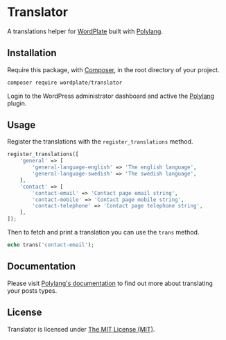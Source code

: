 # Translator

A translations helper for [WordPlate](https://wordplate.github.io/) built with [Polylang](https://wordpress.org/plugins/polylang/).

## Installation

Require this package, with [Composer](https://getcomposer.org/), in the root directory of your project.

```bash
composer require wordplate/translator
```

Login to the WordPress administrator dashboard and active the [Polylang](https://wordpress.org/plugins/polylang/) plugin.

## Usage

Register the translations with the `register_translations` method.

```php
register_translations([
    'general' => [
        'general-language-english' => 'The english language',
        'general-language-swedish' => 'The swedish language',
    ],
    'contact' => [
        'contact-email' => 'Contact page email string',
        'contact-mobile' => 'Contact page mobile string',
        'contact-telephone' => 'Contact page telephone string',
    ],
]);
```

Then to fetch and print a translation you can use the `trans` method.

```php
echo trans('contact-email');
```

## Documentation

Please visit [Polylang's documentation](https://wordpress.org/plugins/polylang/) to find out more about translating your posts types.

## License

Translator is licensed under [The MIT License (MIT)](LICENSE).
